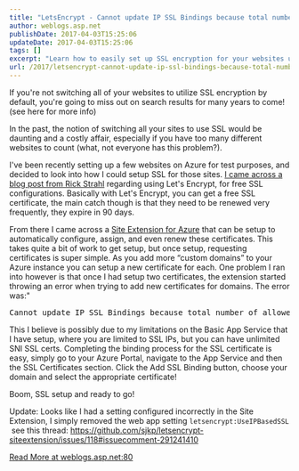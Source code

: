 ```yaml
---
title: "LetsEncrypt - Cannot update IP SSL Bindings because total number of allowed IP addresses per site will be exceeded."
author: weblogs.asp.net
publishDate: 2017-04-03T15:25:06
updateDate: 2017-04-03T15:25:06
tags: []
excerpt: "Learn how to easily set up SSL encryption for your websites using Let's Encrypt on Azure, ensuring better search rankings and improved security!"
url: /2017/letsencrypt-cannot-update-ip-ssl-bindings-because-total-number-of-allowed-ip-addresses-per-site-will-be-exceeded  # Use the generated URL with year
---
```

<p>If you're not switching all of your websites to utilize SSL encryption by default, you're going to miss out on search results for many years to come! (see here for more info)</p> <p>In the past, the notion of switching all your sites to use SSL would be daunting and a costly affair, especially if you have too many different websites to count (what, not everyone has this problem?).</p> <p>I've been recently setting up a few websites on Azure for test purposes, and decided to look into how I could setup SSL for those sites. <a href="https://weblog.west-wind.com/posts/2016/Jul/09/Moving-to-Lets-Encrypt-SSL-Certificates#WildCardDomains" target="_blank">I came across a blog post from Rick Strahl</a> regarding using Let's Encrypt, for free SSL configurations. Basically with Let's Encrypt, you can get a free SSL certificate, the main catch though is that they need to be renewed very frequently, they expire in 90 days.</p> <p>From there I came across a <a href="https://github.com/sjkp/letsencrypt-siteextension" target="_blank">Site Extension for Azure</a> that can be setup to automatically configure, assign, and even renew these certificates. This takes quite a bit of work to get setup, but once setup, requesting certificates is super simple. As you add more &ldquo;custom domains&rdquo; to your Azure instance you can setup a new certificate for each. One problem I ran into however is that once I had setup two certificates, the extension started throwing an error when trying to add new certificates for domains. The error was:"</p> <p></p> <pre>Cannot update IP SSL Bindings because total number of allowed IP addresses per site will be exceeded. CloudException: Cannot update IP SSL Bindings because total number of allowed IP addresses per site will be exceeded.</pre> <p>This I believe is possibly due to my limitations on the Basic App Service that I have setup, where you are limited to SSL IPs, but you can have unlimited SNI SSL certs. Completing the binding process for the SSL certificate is easy, simply go to your Azure Portal, navigate to the App Service and then the SSL Certificates section. Click the Add SSL Binding button, choose your domain and select the appropriate certificate!</p> <p>Boom, SSL setup and ready to go!</p> <p>Update: Looks like I had a setting configured incorrectly in the Site Extension, I simply removed the <span>web app setting </span><code>letsencrypt:UseIPBasedSSL </code>&nbsp;see this thread: <a href="https://github.com/sjkp/letsencrypt-siteextension/issues/118#issuecomment-291241410">https://github.com/sjkp/letsencrypt-siteextension/issues/118#issuecomment-291241410</a></p> <p></p> <a href="https://weblogs.asp.net:80/christoc/letsencrypt-cannot-update-ip-ssl-bindings-because-total-number-of-allowed-ip-addresses-per-site-will-be-exceeded">Read More at weblogs.asp.net:80</a>


